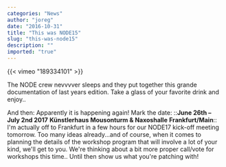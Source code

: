 ```yaml
---
categories: "News"
author: "joreg"
date: "2016-10-31"
title: "This was NODE15"
slug: "this-was-node15"
description: ""
imported: "true"
---
```



{{< vimeo "189334101" >}}

The NODE crew nevvvver sleeps and they put together this grande documentation of last years edition. Take a glass of your favorite drink and enjoy..

And then: Apparently it is happening again! Mark the date: 
::**June 26th – July 2nd 2017**
**Künstlerhaus Mousonturm & Naxoshalle**
**Frankfurt/Main**::
I'm actually off to Frankfurt in a few hours for our NODE17 kick-off meeting tomorrow. Too many ideas already...and of course, when it comes to planning the details of the workshop program that will involve a lot of your kind, we'll get to you. We're thinking about a bit more proper call/vote for workshops this time.. Until then show us what you're patching with!